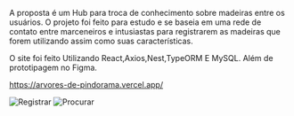  A proposta é um Hub para troca de conhecimento sobre madeiras entre os usuários. O projeto foi feito para estudo e se baseia em uma rede de contato entre marceneiros e intusiastas para registrarem as madeiras que forem utilizando assim como suas características.

 O site foi feito Utilizando React,Axios,Nest,TypeORM E MySQL. Além de prototipagem no Figma.


 https://arvores-de-pindorama.vercel.app/

 
![Registrar](https://github.com/GustavoPizente/arvores-de-pindorama/assets/163063349/ecdc98a4-e358-48f0-94a5-709ed580d071)
![Procurar](https://github.com/GustavoPizente/arvores-de-pindorama/assets/163063349/ed73b5db-810e-4697-a16d-dae2c1acfc4f)
